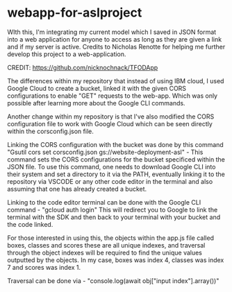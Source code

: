 # webapp-for-aslproject
WIth this, I'm integrating my current model which I saved in JSON format into a web application for anyone to access as long as they are given a link and if my server is active. Credits to Nicholas Renotte for helping me further develop this project to a web-application.

CREDIT: https://github.com/nicknochnack/TFODApp


The differences within my repository that instead of using IBM cloud, I used Google Cloud to create a bucket, linked it with the given CORS configurations to enable "GET" requests to the web-app. Which was only possible after learning more about the Google CLI commands.

Another change within my repository is that I've also modified the CORS configuration file to work with Google Cloud which can be seen directly within the corsconfig.json file.


Linking the CORS configuration with the bucket was done by this command "Gsutil cors set corsconfig.json gs://website-deployment-asl" - This command sets the CORS configurations for the bucket specificed within the JSON file. To use this command, one needs to download Google CLI into their system and set a directory to it via the PATH, eventually linking it to the repository via VSCODE or any other code editor in the terminal and also assuming that one has already created a bucket.

Linking to the code editor terminal can be done with the Google CLI command - "gcloud auth login" 
This will redirect you to Google to link the terminal with the SDK and then back to your terminal with your bucket and the code linked.

For those interested in using this,  the objects within the app.js file called boxes, classes and scores these are all unique indexes, and traversal through the object indexes will be required to find the unique values outputted by the objects. In my case, boxes was index 4, classes was index 7 and scores was index 1.

Traversal can be done via - "console.log(await obj["input index"].array())"


